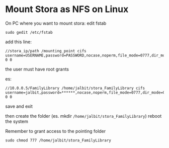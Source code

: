 # Mount Stora as NFS on Linux

On PC where you want to mount stora: edit fstab
```
sudo gedit /etc/fstab
```
add this line:
```
//stora_ip/path /mounting_point cifs username=USERNAME,password=PASSWORD,nocase,noperm,file_mode=0777,dir_mode=0777 0 0
```
the user must have root grants

es:
```
//10.0.0.5/FamilyLibrary /home/jalbit/stora_FamilyLibrary cifs username=jalbit,password=******,nocase,noperm,file_mode=0777,dir_mode=0777 0 0
```
save and exit

then create the folder (es. mkdir `/home/jalbit/stora_FamilyLibrary`)
reboot the system

Remember to grant access to the pointing folder
```
sudo chmod 777 /home/jalbit/stora_FamilyLibrary 
```